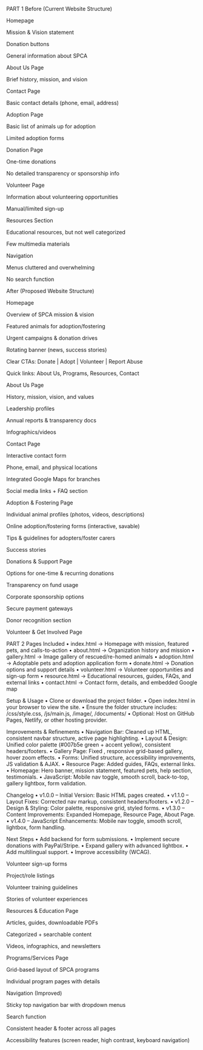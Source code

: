 PART 1
Before (Current Website Structure)

Homepage

Mission & Vision statement

Donation buttons

General information about SPCA

About Us Page

Brief history, mission, and vision

Contact Page

Basic contact details (phone, email, address)

Adoption Page

Basic list of animals up for adoption

Limited adoption forms

Donation Page

One-time donations

No detailed transparency or sponsorship info

Volunteer Page

Information about volunteering opportunities

Manual/limited sign-up

Resources Section

Educational resources, but not well categorized

Few multimedia materials

Navigation

Menus cluttered and overwhelming

No search function

After (Proposed Website Structure)

Homepage

Overview of SPCA mission & vision

Featured animals for adoption/fostering

Urgent campaigns & donation drives

Rotating banner (news, success stories)

Clear CTAs: Donate | Adopt | Volunteer | Report Abuse

Quick links: About Us, Programs, Resources, Contact

About Us Page

History, mission, vision, and values

Leadership profiles

Annual reports & transparency docs

Infographics/videos

Contact Page

Interactive contact form

Phone, email, and physical locations

Integrated Google Maps for branches

Social media links + FAQ section

Adoption & Fostering Page

Individual animal profiles (photos, videos, descriptions)

Online adoption/fostering forms (interactive, savable)

Tips & guidelines for adopters/foster carers

Success stories

Donations & Support Page

Options for one-time & recurring donations

Transparency on fund usage

Corporate sponsorship options

Secure payment gateways

Donor recognition section

Volunteer & Get Involved Page

PART 2
Pages Included
 • index.html → Homepage with mission, featured pets, and calls-to-action
 • about.html → Organization history and mission
 • gallery.html → Image gallery of rescued/re-homed animals
 • adoption.html → Adoptable pets and adoption application form
 • donate.html → Donation options and support details
 • volunteer.html → Volunteer opportunities and sign-up form
 • resource.html → Educational resources, guides, FAQs, and external links
 • contact.html → Contact form, details, and embedded Google map
 
 Setup & Usage
 • Clone or download the project folder.
 • Open index.html in your browser to view the site.
 • Ensure the folder structure includes: /css/style.css, /js/main.js, /image/, /documents/
 • Optional: Host on GitHub Pages, Netlify, or other hosting provider.
 
 Improvements & Refinements
 • Navigation Bar: Cleaned up HTML, consistent navbar structure, active page highlighting.
 • Layout & Design: Unified color palette (#007b5e green + accent yellow), consistent
 headers/footers.
 • Gallery Page: Fixed , responsive grid-based gallery, hover zoom effects.
 • Forms: Unified structure, accessibility improvements, JS validation & AJAX.
 • Resource Page: Added guides, FAQs, external links.
 • Homepage: Hero banner, mission statement, featured pets, help section, testimonials.
 • JavaScript: Mobile nav toggle, smooth scroll, back-to-top, gallery lightbox, form validation.
 
 Changelog
 • v1.0.0 – Initial Version: Basic HTML pages created.
 • v1.1.0 – Layout Fixes: Corrected nav markup, consistent headers/footers.
 • v1.2.0 – Design & Styling: Color palette, responsive grid, styled forms.
 • v1.3.0 – Content Improvements: Expanded Homepage, Resource Page, About Page.
 • v1.4.0 – JavaScript Enhancements: Mobile nav toggle, smooth scroll, lightbox, form handling.
 
 Next Steps
 • Add backend for form submissions.
 • Implement secure donations with PayPal/Stripe.
 • Expand gallery with advanced lightbox.
 • Add multilingual support.
 • Improve accessibility (WCAG).

Volunteer sign-up forms

Project/role listings

Volunteer training guidelines

Stories of volunteer experiences

Resources & Education Page

Articles, guides, downloadable PDFs

Categorized + searchable content

Videos, infographics, and newsletters

Programs/Services Page

Grid-based layout of SPCA programs

Individual program pages with details

Navigation (Improved)

Sticky top navigation bar with dropdown menus

Search function

Consistent header & footer across all pages

Accessibility features (screen reader, high contrast, keyboard navigation)

